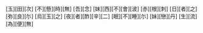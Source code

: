 [玉][田][次] [不][懸][時][無] [吾][念] [妹][西][不][會][波] [赤][根][刺] [日][者][之][弥][良][尓] [烏][玉][之] [夜][者][酢][辛][二] [眠][不][睡][尓] [妹][戀][丹] [生][流][為][便][無]

